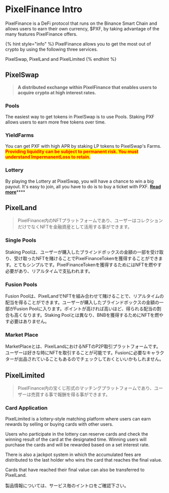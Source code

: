 # PixelFinance Intro

PixelFinance is a DeFi protocol that runs on the Binance Smart Chain and allows users to earn their own currency, $PXF, by taking advantage of the many features PixelFinance offers.

{% hint style="info" %}
PixelFinance allows you to get the most out of crypto by using the following three services.

PixelSwap, PixelLand and PixelLimited
{% endhint %}

## PixelSwap

> **A distributed exchange within PixelFinance that enables users to acquire crypto at high interest rates.**

### Pools

The easiest way to get tokens in PixelSwap is to use Pools. Staking PXF allows users to earn more free tokens over time.

### YieldFarms

You can get PXF with high APR by staking LP tokens to PixelSwap's Farms. <mark style="color:red;">**Providing liquidity can be subject to permanent risk. You must understand ImpermanentLoss to retain.**</mark>

### Lottery

By playing the Lottery at PixelSwap, you will have a chance to win a big payout. It's easy to join, all you have to do is to buy a ticket with PXF. [**Read more**](./#lottery)****

## PixelLand

> PixelFinance内のNFTプラットフォームであり、ユーザーはコレクションだけでなくNFTを金融資産として活用する事ができます。

### Single Pools

Staking Poolは、ユーザーが購入したブラインドボックスの金額の一部を受け取り、受け取ったNFTを賭けることでPixelFinanceTokenを獲得することができます。とてもシンプルです。PixelFinanceTokenを獲得するためにはNFTを燃やす必要があり、リアルタイムで支払われます。

### Fusion Pools

Fusion Poolは、PixelLandでNFTを組み合わせて賭けることで、リアルタイムの配当を得ることができます。ユーザーが購入したブラインドボックスの金額の一部がFusion Poolに入ります。ポイントが高ければ高いほど、得られる配当の割合も高くなります。Staking Poolとは異なり、BNBを獲得するためにNFTを燃やす必要はありません。

### Market Place

MarketPlaceとは、PixelLandにおけるNFTのP2P取引プラットフォームです。ユーザーは好きな時にNFTを取引することが可能です。Fusionに必要なキャラクターが出品されていることもあるのでチェックしておくといいかもしれません。

## PixelLimited

> PixelFinance内の宝くじ形式のマッチングプラットフォームであり、ユーザーは売買する事で報酬を得る事ができます。

### Card Application

PixelLimited is a lottery-style matching platform where users can earn rewards by selling or buying cards with other users.

Users who participate in the lottery can reserve cards and check the winning result of the card at the designated time. Winning users will purchase the cards and will be rewarded based on a set interest rate.

There is also a jackpot system in which the accumulated fees are distributed to the last holder who wins the card that reaches the final value.

Cards that have reached their final value can also be transferred to PixelLand.

製品情報については、サービス毎のイントロをご確認下さい。
